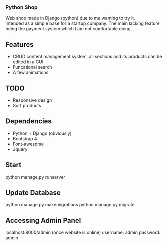 ### Python Shop
Web shop made in Django (python) due to me wanting to try it.  
Intended as a simple base for a startup company. The main lacking feature being the payment system which I am not comfortable doing.

## Features
* CRUD content management system, all sections and its products can be edited in a GUI.
* Funcational search
* A few animations

## TODO
* Responsive design
* Sort products

## Dependencies
* Python + Django (obviously)
* Bootstrap 4
* Font-awesome
* Jquery

## Start
python manage.py runserver

## Update Database
python manage.py makemigrations
python manage.py migrate

## Accessing Admin Panel
localhost:8000/admin (once website is online)
username: admin
password: admin
